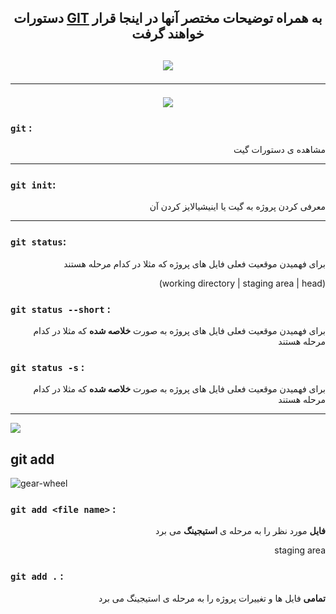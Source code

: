 <h2 align="center">
  دستورات <a href="https://git-scm.com/doc">GIT</a> به همراه توضیحات مختصر آنها در اینجا قرار خواهند گرفت
<h2>

<div align="center">
  <img src="https://github.com/ahmad-mirzaei/git-commands-and-explanations/blob/2100aca18de101af32ed35f314d8c462dfd8dd29/git-logo-gif.gif">
</div>

---

<div align="center">
  <img src="https://github.com/ahmad-mirzaei/git-commands-and-explanations/blob/ae35ec9426f4bb320eefac7d94961e33acc729ff/red-line.gif">
</div>

### `git` : 
<p align="right">مشاهده ی دستورات گیت</p>
<hr>

### `git init`:  
<p align="right">معرفی کردن پروژه به گیت یا اینیشیالایز کردن آن</p>
<hr>

### `git status`:   
<p align="right">برای فهمیدن موقعیت فعلی فایل های پروژه که مثلا در کدام مرحله هستند</p>
<p align="right">(working directory | staging area | head)</p>

### `git status --short` : 
<p align="right">برای فهمیدن موقعیت فعلی فایل های پروژه به صورت <b>خلاصه شده</b> که مثلا در کدام مرحله هستند</p>

### `git status -s` : 
<p align="right">برای فهمیدن موقعیت فعلی فایل های پروژه به صورت <b>خلاصه شده</b> که مثلا در کدام مرحله هستند</p>
<hr>

<div align="left">
  <img src="https://github.com/ahmad-mirzaei/git-commands-and-explanations/blob/a638abb5f564d17dac7b7b8fb724ea9e775da541/gear-wheel.gif"><h2>git add</h2>
</div>

![gear-wheel](https://github.com/ahmad-mirzaei/git-commands-and-explanations/blob/a638abb5f564d17dac7b7b8fb724ea9e775da541/gear-wheel.gif)

### `git add <file name>` : 
<p align="right"><b>فایل</b> مورد نظر را به مرحله ی <b>استیجینگ</b> می برد</p>
<p align="right">staging area</p>

### `git add .` : 
<p align="right"><b>تمامی</b> فایل ها و تغییرات پروژه را به مرحله ی استیجینگ می برد</p>



<!-- <p align="right"></p> -->